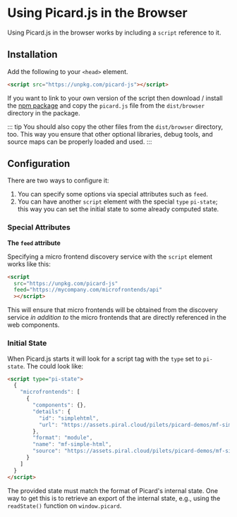 # Using Picard.js in the Browser

Using Picard.js in the browser works by including a `script` reference to it.

## Installation

Add the following to your `<head>` element.

```html
<script src="https://unpkg.com/picard-js"></script>
```

If you want to link to your own version of the script then download / install the [npm package](https://www.npmjs.com/package/picard-js) and copy the `picard.js` file from the `dist/browser` directory in the package.

::: tip
You should also copy the other files from the `dist/browser` directory, too. This way you ensure that other optional libraries, debug tools, and source maps can be properly loaded and used.
:::

## Configuration

There are two ways to configure it:

1. You can specify some options via special attributes such as `feed`.
2. You can have another `script` element with the special `type` `pi-state`; this way you can set the initial state to some already computed state.

### Special Attributes

**The `feed` attribute**

Specifying a micro frontend discovery service with the `script` element works like this:

```html
<script
  src="https://unpkg.com/picard-js"
  feed="https://mycompany.com/microfrontends/api"
  ></script>
```

This will ensure that micro frontends will be obtained from the discovery service *in addition to* the micro frontends that are directly referenced in the web components.

### Initial State

When Picard.js starts it will look for a script tag with the `type` set to `pi-state`. The could look like:

```html
<script type="pi-state">
  {
    "microfrontends": [
      {
        "components": {},
        "details": {
          "id": "simplehtml",
          "url": "https://assets.piral.cloud/pilets/picard-demos/mf-simple-html/1.0.1/remoteEntry.js"
        },
        "format": "module",
        "name": "mf-simple-html",
        "source": "https://assets.piral.cloud/pilets/picard-demos/mf-simple-html/1.0.1/remoteEntry.js"
      }
    ]
  }
</script>
```

The provided state must match the format of Picard's internal state. One way to get this is to retrieve an export of the internal state, e.g., using the `readState()` function on `window.picard`.
